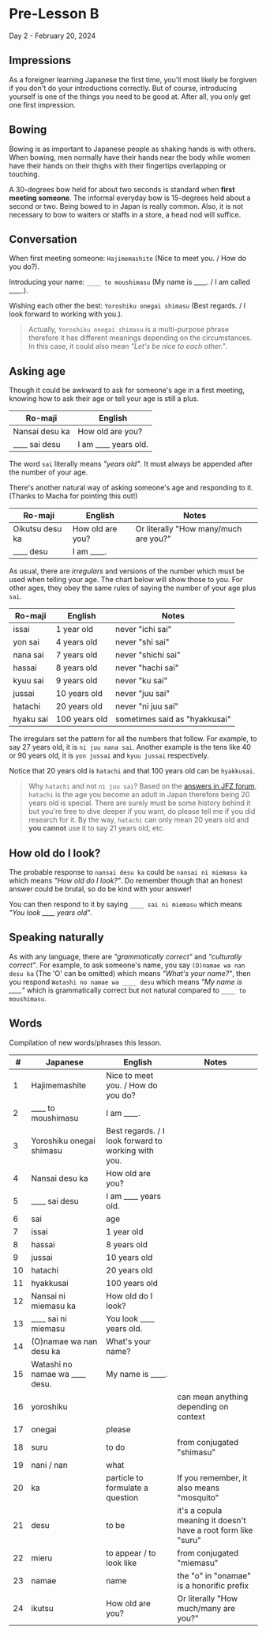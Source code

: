 # Pre-Lesson B

Day 2 - February 20, 2024

## Impressions

As a foreigner learning Japanese the first time, you'll most likely be forgiven if you don't do your introductions correctly. But of course, introducing yourself is one of the things you need to be good at. After all, you only get one first impression.

## Bowing

Bowing is as important to Japanese people as shaking hands is with others. When bowing, men normally have their hands near the body while women have their hands on their thighs with their fingertips overlapping or touching.

A 30-degrees bow held for about two seconds is standard when **first meeting someone**. The informal everyday bow is 15-degrees held about a second or two. Being bowed to in Japan is really common. Also, it is not necessary to bow to waiters or staffs in a store, a head nod will suffice.

## Conversation

When first meeting someone: `Hajimemashite` (Nice to meet you. / How do you do?).

Introducing your name: `____ to moushimasu` (My name is ____. / I am called ____.).

Wishing each other the best: `Yoroshiku onegai shimasu` (Best regards. / I look forward to working with you.).

> Actually, `Yoroshiku onegai shimasu` is a multi-purpose phrase therefore it has different meanings depending on the circumstances. In this case, it could also mean _"Let's be nice to each other."_.

## Asking age

Though it could be awkward to ask for someone's age in a first meeting, knowing how to ask their age or tell your age is still a plus.

| Ro-maji        | English              |
| -------------- | -------------------- |
| Nansai desu ka | How old are you?     |
| ____ sai desu  | I am ____ years old. |

The word `sai` literally means _"years old"_. It must always be appended after the number of your age.

There's another natural way of asking someone's age and responding to it. (Thanks to Macha for pointing this out!)

| Ro-maji         | English          | Notes                                 |
| --------------- | ---------------- | ------------------------------------- |
| Oikutsu desu ka | How old are you? | Or literally "How many/much are you?" |
| ____ desu       | I am ____.       |                                       |

As usual, there are _irregulars_ and versions of the number which must be used when telling your age. The chart below will show those to you. For other ages, they obey the same rules of saying the number of your age plus `sai`.

| Ro-maji   | English       | Notes                         |
| --------- | ------------- | ----------------------------- |
| issai     | 1 year old    | never "ichi sai"              |
| yon sai   | 4 years old   | never "shi sai"               |
| nana sai  | 7 years old   | never "shichi sai"            |
| hassai    | 8 years old   | never "hachi sai"             |
| kyuu sai  | 9 years old   | never "ku sai"                |
| jussai    | 10 years old  | never "juu sai"               |
| hatachi   | 20 years old  | never "ni juu sai"            |
| hyaku sai | 100 years old | sometimes said as "hyakkusai" |

The irregulars set the pattern for all the numbers that follow. For example, to say 27 years old, it is `ni juu nana sai`. Another example is the tens like 40 or 90 years old, it is `yon jussai` and `kyuu jussai` respectively.

Notice that 20 years old is `hatachi` and that 100 years old can be `hyakkusai`.

> Why `hatachi` and not `ni juu sai`? Based on the [answers in JFZ forum](https://www.fromzero.com/ask/why-use-hatachi-instead-of-ni-juu-sai-when-saying-someone-is-20-years-old), `hatachi` is the age you become an adult in Japan therefore being 20 years old is special. There are surely must be some history behind it but you're free to dive deeper if you want, do please tell me if you did research for it. By the way, `hatachi` can only mean 20 years old and **you cannot** use it to say 21 years old, etc.

## How old do I look?

The probable response to `nansai desu ka` could be `nansai ni miemasu ka` which means _"How old do I look?"_. Do remember though that an honest answer could be brutal, so do be kind with your answer!

You can then respond to it by saying `____ sai ni miemasu` which means *"You look ____ years old"*.

## Speaking naturally

As with any language, there are _"grammatically correct"_ and _"culturally correct"_. For example, to ask someone's name, you say `(O)namae wa nan desu ka` (The 'O' can be omitted) which means _"What's your name?"_, then you respond `Watashi no namae wa ____ desu` which means *"My name is ____"* which is grammatically correct but not natural compared to `____ to moushimasu`.

## Words

Compilation of new words/phrases this lesson.

| #  | Japanese                       | English                                             | Notes                                                         |
| -- | ------------------------------ | --------------------------------------------------- | ------------------------------------------------------------- |
| 1  | Hajimemashite                  | Nice to meet you. / How do you do?                  |                                                               |
| 2  | ____ to moushimasu             | I am ____.                                          |                                                               |
| 3  | Yoroshiku onegai shimasu       | Best regards. / I look forward to working with you. |                                                               |
| 4  | Nansai desu ka                 | How old are you?                                    |                                                               |
| 5  | ____ sai desu                  | I am ____ years old.                                |                                                               |
| 6  | sai                            | age                                                 |                                                               |
| 7  | issai                          | 1 year old                                          |                                                               |
| 8  | hassai                         | 8 years old                                         |                                                               |
| 9  | jussai                         | 10 years old                                        |                                                               |
| 10 | hatachi                        | 20 years old                                        |                                                               |
| 11 | hyakkusai                      | 100 years old                                       |                                                               |
| 12 | Nansai ni miemasu ka           | How old do I look?                                  |                                                               |
| 13 | ____ sai ni miemasu            | You look ____ years old.                            |                                                               |
| 14 | (O)namae wa nan desu ka        | What's your name?                                   |                                                               |
| 15 | Watashi no namae wa ____ desu. | My name is ____.                                    |                                                               |
| 16 | yoroshiku                      |                                                     | can mean anything depending on context                        |
| 17 | onegai                         | please                                              |                                                               |
| 18 | suru                           | to do                                               | from conjugated "shimasu"                                     |
| 19 | nani / nan                     | what                                                |                                                               |
| 20 | ka                             | particle to formulate a question                    | If you remember, it also means "mosquito"                     |
| 21 | desu                           | to be                                               | it's a copula meaning it doesn't have a root form like "suru" |
| 22 | mieru                          | to appear / to look like                            | from conjugated "miemasu"                                     |
| 23 | namae                          | name                                                | the "o" in "onamae" is a honorific prefix                     |
| 24 | ikutsu                         | How old are you?                                    | Or literally "How much/many are you?"                         |
